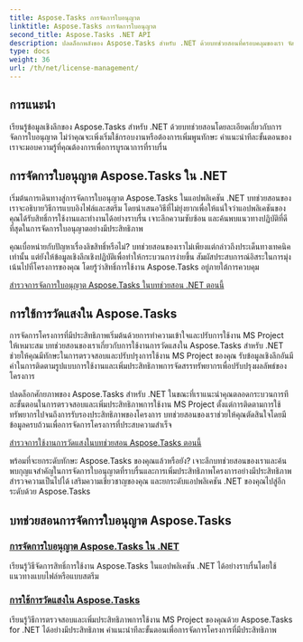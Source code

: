 ```yaml
---
title: Aspose.Tasks การจัดการใบอนุญาต
linktitle: Aspose.Tasks การจัดการใบอนุญาต
second_title: Aspose.Tasks .NET API
description: ปลดล็อกพลังของ Aspose.Tasks สำหรับ .NET ด้วยบทช่วยสอนที่ครอบคลุมของเรา จัดการใบอนุญาตและเพิ่มประสิทธิภาพการใช้งาน MS Project เพื่อการจัดการโครงการที่มีประสิทธิภาพ
type: docs
weight: 36
url: /th/net/license-management/
---
```


## การแนะนำ

เรียนรู้ข้อมูลเชิงลึกของ Aspose.Tasks สำหรับ .NET ด้วยบทช่วยสอนโดยละเอียดเกี่ยวกับการจัดการใบอนุญาต ไม่ว่าคุณจะเพิ่งเริ่มใช้กรอบงานหรือต้องการเพิ่มพูนทักษะ คำแนะนำทีละขั้นตอนของเราจะมอบความรู้ที่คุณต้องการเพื่อการบูรณาการที่ราบรื่น

## การจัดการใบอนุญาต Aspose.Tasks ใน .NET

เริ่มต้นการเดินทางสู่การจัดการใบอนุญาต Aspose.Tasks ในแอปพลิเคชัน .NET บทช่วยสอนของเราจะอธิบายวิธีการแบบอิงไฟล์และสตรีม โดยนำเสนอวิธีที่ไม่ยุ่งยากเพื่อให้แน่ใจว่าแอปพลิเคชันของคุณได้รับสิทธิ์การใช้งานและทำงานได้อย่างราบรื่น เจาะลึกความซับซ้อน และค้นพบแนวทางปฏิบัติที่ดีที่สุดในการจัดการใบอนุญาตอย่างมีประสิทธิภาพ

คุณเบื่อหน่ายกับปัญหาเรื่องลิขสิทธิ์หรือไม่? บทช่วยสอนของเราไม่เพียงแต่กล่าวถึงประเด็นทางเทคนิคเท่านั้น แต่ยังให้ข้อมูลเชิงลึกเชิงปฏิบัติเพื่อทำให้กระบวนการง่ายขึ้น สัมผัสประสบการณ์อิสระในการมุ่งเน้นไปที่โครงการของคุณ โดยรู้ว่าสิทธิ์การใช้งาน Aspose.Tasks อยู่ภายใต้การควบคุม

[สำรวจการจัดการใบอนุญาต Aspose.Tasks ในบทช่วยสอน .NET ตอนนี้](./managing-license/)

## การใช้การวัดแสงใน Aspose.Tasks

การจัดการโครงการที่มีประสิทธิภาพเริ่มต้นด้วยการทำความเข้าใจและปรับการใช้งาน MS Project ให้เหมาะสม บทช่วยสอนของเราเกี่ยวกับการใช้งานการวัดแสงใน Aspose.Tasks สำหรับ .NET ช่วยให้คุณมีทักษะในการตรวจสอบและปรับปรุงการใช้งาน MS Project ของคุณ รับข้อมูลเชิงลึกอันมีค่าในการติดตามรูปแบบการใช้งานและเพิ่มประสิทธิภาพการจัดสรรทรัพยากรเพื่อปรับปรุงผลลัพธ์ของโครงการ

ปลดล็อกศักยภาพของ Aspose.Tasks สำหรับ .NET ในขณะที่เราแนะนำคุณตลอดกระบวนการทีละขั้นตอนในการตรวจสอบและเพิ่มประสิทธิภาพการใช้งาน MS Project ตั้งแต่การติดตามการใช้ทรัพยากรไปจนถึงการรับรองประสิทธิภาพของโครงการ บทช่วยสอนของเราช่วยให้คุณตัดสินใจโดยมีข้อมูลครบถ้วนเพื่อการจัดการโครงการที่ประสบความสำเร็จ

[สำรวจการใช้งานการวัดแสงในบทช่วยสอน Aspose.Tasks ตอนนี้](./metering-usage/)

พร้อมที่จะยกระดับทักษะ Aspose.Tasks ของคุณแล้วหรือยัง? เจาะลึกบทช่วยสอนของเราและค้นพบกุญแจสำคัญในการจัดการใบอนุญาตที่ราบรื่นและการเพิ่มประสิทธิภาพโครงการอย่างมีประสิทธิภาพ สำรวจความเป็นไปได้ เสริมความเชี่ยวชาญของคุณ และยกระดับแอปพลิเคชัน .NET ของคุณไปสู่อีกระดับด้วย Aspose.Tasks

## บทช่วยสอนการจัดการใบอนุญาต Aspose.Tasks
### [การจัดการใบอนุญาต Aspose.Tasks ใน .NET](./managing-license/)
เรียนรู้วิธีจัดการสิทธิ์การใช้งาน Aspose.Tasks ในแอปพลิเคชัน .NET ได้อย่างราบรื่นโดยใช้แนวทางแบบไฟล์หรือแบบสตรีม
### [การใช้การวัดแสงใน Aspose.Tasks](./metering-usage/)
เรียนรู้วิธีการตรวจสอบและเพิ่มประสิทธิภาพการใช้งาน MS Project ของคุณด้วย Aspose.Tasks for .NET ได้อย่างมีประสิทธิภาพ คำแนะนำทีละขั้นตอนเพื่อการจัดการโครงการที่มีประสิทธิภาพ